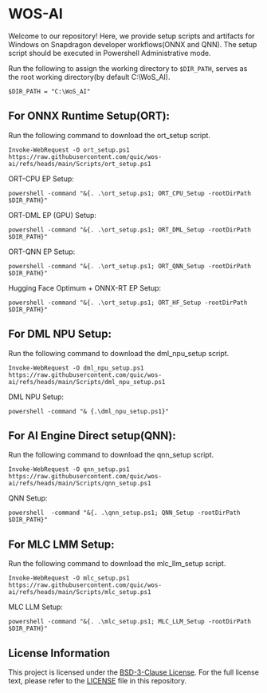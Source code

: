 # WOS-AI
Welcome to our repository! Here, we provide setup scripts and artifacts for Windows on Snapdragon developer workflows(ONNX and QNN). 
The setup script should be executed in Powershell Administrative mode.

Run the following to assign the working directory to ``$DIR_PATH``, serves as the root working directory(by default C:\WoS_AI).
``` shell
$DIR_PATH = "C:\WoS_AI"
```

## For ONNX Runtime Setup(ORT):
Run the following command to download the ort_setup script.
``` shell
Invoke-WebRequest -O ort_setup.ps1 https://raw.githubusercontent.com/quic/wos-ai/refs/heads/main/Scripts/ort_setup.ps1
```
ORT-CPU EP Setup:
``` shell
powershell -command "&{. .\ort_setup.ps1; ORT_CPU_Setup -rootDirPath $DIR_PATH}"
```
ORT-DML EP (GPU) Setup:
``` shell
powershell -command "&{. .\ort_setup.ps1; ORT_DML_Setup -rootDirPath $DIR_PATH}"
```
ORT-QNN EP Setup:
``` shell
powershell -command "&{. .\ort_setup.ps1; ORT_QNN_Setup -rootDirPath $DIR_PATH}"
```
Hugging Face Optimum + ONNX-RT EP Setup:
``` shell
powershell -command "&{. .\ort_setup.ps1; ORT_HF_Setup -rootDirPath $DIR_PATH}"
```
## For DML NPU Setup:
Run the following command to download the dml_npu_setup script.
``` shell
Invoke-WebRequest -O dml_npu_setup.ps1 https://raw.githubusercontent.com/quic/wos-ai/refs/heads/main/Scripts/dml_npu_setup.ps1
```
DML NPU Setup:
``` shell
powershell -command "& {.\dml_npu_setup.ps1}"
```
## For AI Engine Direct setup(QNN):
Run the following command to download the qnn_setup script.
``` shell
Invoke-WebRequest -O qnn_setup.ps1 https://raw.githubusercontent.com/quic/wos-ai/refs/heads/main/Scripts/qnn_setup.ps1
```
QNN Setup:
``` shell
powershell  -command "&{. .\qnn_setup.ps1; QNN_Setup -rootDirPath $DIR_PATH}"
```
## For MLC LMM Setup:
Run the following command to download the mlc_llm_setup script.
``` shell
Invoke-WebRequest -O mlc_setup.ps1 https://raw.githubusercontent.com/quic/wos-ai/refs/heads/main/Scripts/mlc_setup.ps1
```
MLC LLM Setup:
``` shell
powershell -command "&{. .\mlc_setup.ps1; MLC_LLM_Setup -rootDirPath $DIR_PATH}"
```
##  License Information

This project is licensed under the [BSD-3-Clause License](https://spdx.org/licenses/BSD-3-Clause.html). For the full license text, please refer to the [LICENSE](LICENSE) file in this repository.

